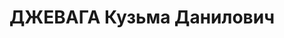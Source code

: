 ---
title: ДЖЕВАГА Кузьма Данилович
description: "1904 р. н., с. П'ятківка Тростянецького р-ну, українець, із селян, член\
  \ ВКП(б), освіта початкова, військовослужбовець, одруж. \n  Арешт. 14.10.1937 р.\
  \ Звинувач. за ст. 54-1 \"б\", 8 і 11 К УРСР. За вироком Верховного суду СРСР розстріляний\
  \ 27.12.1937 р. \n  Реабіл. 15.11.1962."
---